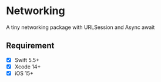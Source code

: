 # Networking

A tiny networking package with URLSession and Async await 

## Requirement

- [x] Swift 5.5+
- [x] Xcode 14+
- [x] iOS 15+
